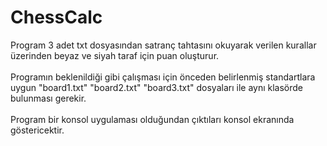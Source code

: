 # ChessCalc

Program 3 adet txt dosyasından satranç tahtasını okuyarak verilen kurallar üzerinden beyaz ve siyah taraf için puan oluşturur.<br/><br/>
Programın beklenildiği gibi çalışması için önceden belirlenmiş standartlara uygun "board1.txt" "board2.txt" "board3.txt" dosyaları ile aynı klasörde bulunması gerekir.<br/><br/>
Program bir konsol uygulaması olduğundan çıktıları konsol ekranında göstericektir.
